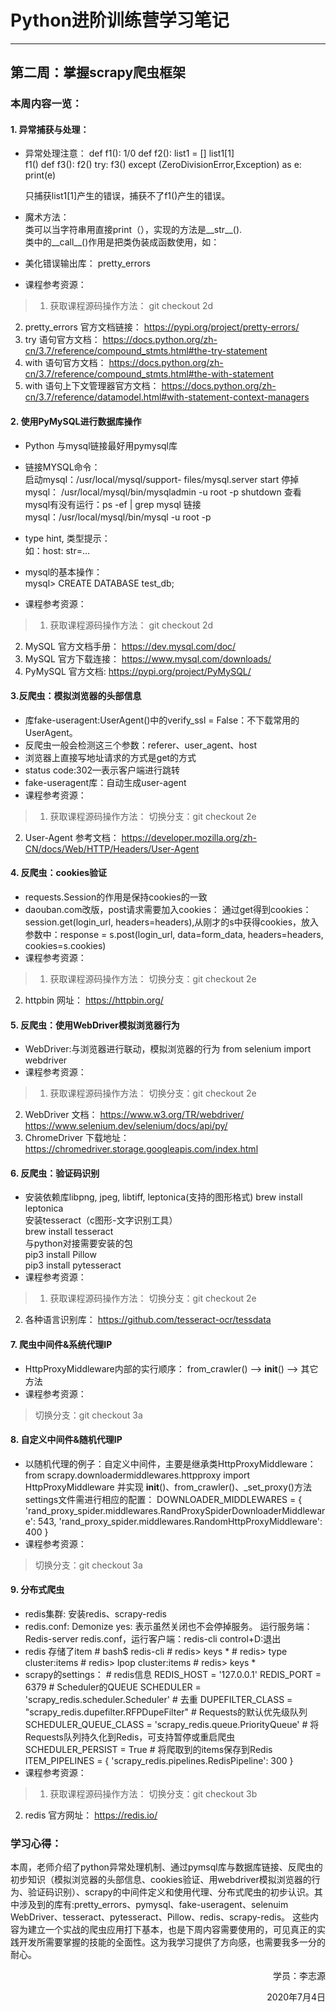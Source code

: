 # Python进阶训练营学习笔记
---
## 第二周：掌握scrapy爬虫框架
### **本周内容一览：**
#### 1. 异常捕获与处理：   
* 异常处理注意：
        def f1():
            1/0
        def f2():
            list1 = []
            list1[1]    
            f1()
        def f3():
            f2()
        try:
            f3()
        except (ZeroDivisionError,Exception) as e:
            print(e)

  只捕获list1[1]产生的错误，捕获不了f1()产生的错误。
* 魔术方法：   
  类可以当字符串用直接print（），实现的方法是__str__().    
  类中的__call__()作用是把类伪装成函数使用，如：
* 美化错误输出库： pretty_errors
* 课程参考资源：

>1. 获取课程源码操作方法：
git checkout 2d
2. pretty_errors 官方文档链接：
https://pypi.org/project/pretty-errors/
3. try 语句官方文档：
https://docs.python.org/zh-cn/3.7/reference/compound_stmts.html#the-try-statement
4. with 语句官方文档：
https://docs.python.org/zh-cn/3.7/reference/compound_stmts.html#the-with-statement
5. with 语句上下文管理器官方文档：
https://docs.python.org/zh-cn/3.7/reference/datamodel.html#with-statement-context-managers

#### 2. 使用PyMySQL进行数据库操作
* Python 与mysql链接最好用pymysql库

* 链接MYSQL命令：   
  启动mysql：/usr/local/mysql/support-      files/mysql.server start
  停掉mysql： /usr/local/mysql/bin/mysqladmin -u root -p shutdown
  查看mysql有没有运行：ps -ef | grep mysql
  链接mysql：/usr/local/mysql/bin/mysql -u root -p
* type hint, 类型提示：   
   如：host: str=…
* mysql的基本操作：   
  mysql> CREATE DATABASE test_db;
* 课程参考资源：

>1. 获取课程源码操作方法：
git checkout 2d
2. MySQL 官方文档手册：
https://dev.mysql.com/doc/
3. MySQL 官方下载连接：
https://www.mysql.com/downloads/
4. PyMySQL 官方文档:
https://pypi.org/project/PyMySQL/

#### 3.反爬虫：模拟浏览器的头部信息
* 库fake-useragent:UserAgent()中的verify_ssl = False：不下载常用的UserAgent。
* 反爬虫一般会检测这三个参数：referer、user_agent、host
* 浏览器上直接写地址请求的方式是get的方式
* status code:302—表示客户端进行跳转
* fake-useragent库：自动生成user-agent
* 课程参考资源：

>1. 获取课程源码操作方法：
切换分支：git checkout 2e
2. User-Agent 参考文档：
https://developer.mozilla.org/zh-CN/docs/Web/HTTP/Headers/User-Agent

#### 4. 反爬虫：cookies验证

* requests.Session的作用是保持cookies的一致
* daouban.com改版，post请求需要加入cookies：
  通过get得到cookies：session.get(login_url, headers=headers),从刚才的s中获得cookies，放入参数中：response = s.post(login_url, data=form_data, headers=headers, cookies=s.cookies)
* 课程参考资源：

>1. 获取课程源码操作方法：
切换分支：git checkout 2e
2. httpbin 网址：
https://httpbin.org/

#### 5. 反爬虫：使用WebDriver模拟浏览器行为
* WebDriver:与浏览器进行联动，模拟浏览器的行为
  from selenium import webdriver
* 课程参考资源：

>1. 获取课程源码操作方法： 切换分支：git checkout 2e
2. WebDriver 文档：
  https://www.w3.org/TR/webdriver/
  https://www.selenium.dev/selenium/docs/api/py/
3. ChromeDriver 下载地址：      https://chromedriver.storage.googleapis.com/index.html

#### 6. 反爬虫：验证码识别
* 安装依赖库libpng, jpeg, libtiff, leptonica(支持的图形格式)
  brew install leptonica  
  安装tesseract（c图形-文字识别工具）  
  brew install  tesseract  
  与python对接需要安装的包  
  pip3 install Pillow  
  pip3 install pytesseract  
* 课程参考资源：

>1. 获取课程源码操作方法：
切换分支：git checkout 2e
2. 各种语言识别库：
https://github.com/tesseract-ocr/tessdata

#### 7. 爬虫中间件&系统代理IP
* HttpProxyMiddleware内部的实行顺序：
  from_crawler()   —> __init__() —> 其它方法
* 课程参考资源：
>切换分支：git checkout 3a

#### 8. 自定义中间件&随机代理IP
* 以随机代理的例子：自定义中间件，主要是继承类HttpProxyMiddleware：
        from scrapy.downloadermiddlewares.httpproxy import HttpProxyMiddleware
  并实现 __init__()、from_crawler()、_set_proxy()方法
  settings文件需进行相应的配置：
          DOWNLOADER_MIDDLEWARES = {
            'rand_proxy_spider.middlewares.RandProxySpiderDownloaderMiddleware': 543, 'rand_proxy_spider.middlewares.RandomHttpProxyMiddleware': 400
        }
* 课程参考资源：
>切换分支：git checkout 3a

#### 9. 分布式爬虫

* redis集群:
  安装redis、scrapy-redis
* redis.conf:
  Demonize yes: 表示虽然关闭也不会停掉服务。
  运行服务端：Redis-server redis.conf，运行客户端：redis-cli
  control+D:退出
*  redis 存储了item
        #  bash$  redis-cli
        #  redis> keys *
        #  redis> type cluster:items
        #  redis> lpop cluster:items
        #  redis> keys *
*  scrapy的settings：
        # redis信息
        REDIS_HOST = '127.0.0.1'
        REDIS_PORT = 6379
        # Scheduler的QUEUE
        SCHEDULER = 'scrapy_redis.scheduler.Scheduler'
        # 去重
        DUPEFILTER_CLASS = "scrapy_redis.dupefilter.RFPDupeFilter"
        # Requests的默认优先级队列
        SCHEDULER_QUEUE_CLASS = 'scrapy_redis.queue.PriorityQueue'
        # 将Requests队列持久化到Redis，可支持暂停或重启爬虫
        SCHEDULER_PERSIST = True
        # 将爬取到的items保存到Redis
        ITEM_PIPELINES = {
            'scrapy_redis.pipelines.RedisPipeline': 300
        }
*  课程参考资源：

>1. 获取课程源码操作方法：
切换分支：git checkout 3b
2. redis 官方网址：
https://redis.io/
### **学习心得：**

本周，老师介绍了python异常处理机制、通过pymsql库与数据库链接、反爬虫的初步知识（模拟浏览器的头部信息、cookies验证、用webdriver模拟浏览器的行为、验证码识别）、scrapy的中间件定义和使用代理、分布式爬虫的初步认识。其中涉及到的库有:pretty_errors、pymysql、fake-useragent、selenuim WebDriver、tesseract、pytesseract、Pillow、redis、scrapy-redis。
这些内容为建立一个实战的爬虫应用打下基本，也是下周内容需要使用的，可见真正的实践开发所需要掌握的技能的全面性。这为我学习提供了方向感，也需要我多一分的耐心。

<p align="right">学员：李志源</p>
<p align="right">2020年7月4日</p>
